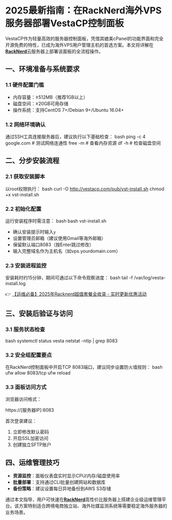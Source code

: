 # 2025最新指南：在RackNerd海外VPS服务器部署VestaCP控制面板

VestaCP作为轻量高效的服务器控制面板，凭借其媲美cPanel的功能界面和完全开源免费的特性，已成为海外VPS用户管理主机的首选方案。本文将详解在[**RackNerd**](https://bit.ly/Rack_Nerd)云服务器上部署该面板的全流程操作。

## 一、环境准备与系统要求
### 1.1 硬件配置门槛
- 内存容量：≥512MB（推荐1GB以上）
- 磁盘空间：≥20GB可用存储
- 操作系统：支持CentOS 7+/Debian 9+/Ubuntu 16.04+

### 1.2 网络环境确认
通过SSH工具连接服务器后，建议执行以下基础检查：
bash
ping -c 4 google.com  # 测试网络连通性
free -m               # 查看内存资源
df -h                 # 检查磁盘空间

## 二、分步安装流程
### 2.1 获取安装脚本
以root权限执行：
bash
curl -O http://vestacp.com/pub/vst-install.sh
chmod +x vst-install.sh

### 2.2 初始化配置
运行安装程序时需注意：
bash
bash vst-install.sh

- 确认安装提示时输入`y`
- 设置管理员邮箱（建议使用Gmail等海外邮箱）
- 保留默认端口8083（按Enter跳过修改）
- 输入完整域名作为主机名（如vps.yourdomain.com）

### 2.3 安装进程监控
安装耗时约15分钟，期间可通过以下命令观察进度：
bash
tail -f /var/log/vesta-install.log

👉 [【运维必备】2025年Racknerd超值套餐全收录 - 实时更新优惠活动](https://bit.ly/Rack_Nerd)

## 三、安装后验证与访问
### 3.1 服务状态检查
bash
systemctl status vesta
netstat -ntlp | grep 8083

### 3.2 安全组配置要点
在RackNerd控制面板中开启TCP 8083端口，建议同步设置防火墙规则：
bash
ufw allow 8083/tcp
ufw reload

### 3.3 面板访问方式
浏览器访问格式：

https://[服务器IP]:8083

首次登录建议：
1. 立即修改默认密码
2. 开启SSL加密访问
3. 创建独立SFTP账户

## 四、运维管理技巧
- **资源监控**：面板仪表盘实时显示CPU/内存/磁盘使用率
- **批量部署**：支持通过CLI批量创建网站和数据库
- **备份策略**：建议设置每日异地备份到AWS S3存储

通过本文指导，用户可快速在[**RackNerd**](https://bit.ly/Rack_Nerd)高性价比服务器上搭建企业级运维管理平台。该方案特别适合跨境电商独立站、海外社媒监测系统等需要稳定海外服务器的业务场景。